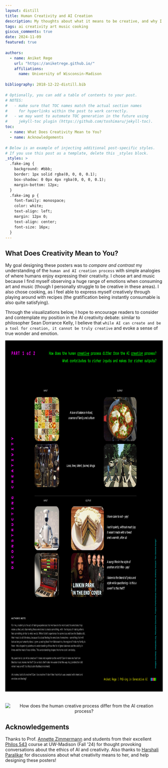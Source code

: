 ```yaml
---
layout: distill
title: Human Creativity and AI Creation
description: My thoughts about what it means to be creative, and why I believe AI falls short
tags: ai creativity art music cooking
giscus_comments: true
date: 2024-11-09
featured: true

authors:
  - name: Aniket Rege
    url: "https://aniketrege.github.io/"
    affiliations:
      name: University of Wisconsin-Madison

bibliography: 2018-12-22-distill.bib

# Optionally, you can add a table of contents to your post.
# NOTES:
#   - make sure that TOC names match the actual section names
#     for hyperlinks within the post to work correctly.
#   - we may want to automate TOC generation in the future using
#     jekyll-toc plugin (https://github.com/toshimaru/jekyll-toc).
toc:
  - name: What Does Creativity Mean to You?
  - name: Acknowledgements

# Below is an example of injecting additional post-specific styles.
# If you use this post as a template, delete this _styles block.
_styles: >
  .fake-img {
    background: #bbb;
    border: 1px solid rgba(0, 0, 0, 0.1);
    box-shadow: 0 0px 4px rgba(0, 0, 0, 0.1);
    margin-bottom: 12px;
  }
  .fake-img p {
    font-family: monospace;
    color: white;
    text-align: left;
    margin: 12px 0;
    text-align: center;
    font-size: 16px;
  }
---
```


## What Does Creativity Mean to You?
My goal designing these posters was to *compare and contrast* my understanding of the ```human and AI creation process``` with simple analogies of where humans enjoy expressing their creativity. I chose art and music because I find myself observing a huge range of emotions when consuming art and music (though I personally struggle to be creative in these areas). I also chose cooking, as I feel able to express myself creatively through playing around with recipes (the gratification being instantly consumable is also quite satisfying). 

Through the visualizations below, I hope to encourage readers to consider and contemplate my position in the AI creativity debate<d-cite key="roose2022ai, cain2022capitol"></d-cite>: similar to philosopher Sean Dorrance Kelly<d-cite key="kelly2019philosopher"></d-cite>, I believe that ```while AI can create and be a tool for creation, it cannot be truly creative``` and evoke a sense of true wonder and emotion.

<center><img src="/assets/img/blog/ai_creativity/AI_Creativity_PartOne.jpg" alt="How does the human creative process differ from the AI creation process?" width="900" height="1122" /></center> 
<br/><br/>
<center><img src="/assets/img/blog/ai_creativity/AI_Creativity_PartTwo.jpg" alt="How does the human creative process differ from the AI creation process?" width="900" height="618" /></center> 

## Acknowledgements
Thanks to Prof. [Annette Zimmermann](https://www.annette-zimmermann.com/) and students from their excellent [Philos 543](https://guide.wisc.edu/courses/philos/) course at UW-Madison (Fall '24) for thought provoking conversations about the ethics of AI and creativity. Also thanks to [Harshali Paralikar](https://harshali.in/about) for discussions about what creativity means to her, and help designing these posters!